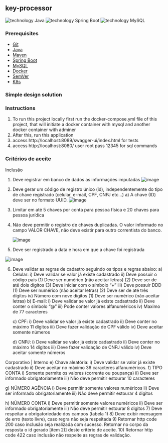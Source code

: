 ## key-processor

![technology Java](https://img.shields.io/badge/technology-java-blue.svg)
![technology Spring Boot](https://img.shields.io/badge/technology-spring-boot.svg)
![technology MySQL](https://img.shields.io/badge/technology-mysql.svg)

[//]: # (![technology MongoDB]&#40;https://img.shields.io/badge/technology-mongo-db.svg&#41;)

### Prerequisites

* [Git](https://git-scm.com/)
* [Java](https://www.java.com/)
* [Maven](https://maven.apache.org/)
* [Spring Boot](https://spring.io/projects/spring-boot) 
* [MySQL](https://www.mysql.com/)
* [Docker](https://www.docker.com/products/docker-desktop)
* [SemVer](http://semver.org/)
* [K8s](https://kubernetes.io/)

### Simple design solution

### Instructions
1. To run this project locally first run the docker-compose.yml file of this project, that will initiate a docker container with mysql and another docker container with adminer
2. After this, run this application
3. access http://localhost:8089/swagger-ui/index.html for tests
4. access http://localhost:8080/ user root pass 12345 for sql commands


### Critérios de aceite

Inclusão
1. Deve registrar em banco de dados as informações imputadas
![image](https://user-images.githubusercontent.com/40812575/196010229-057fd6e2-fd48-42d3-9923-5500b0c4e3a6.png)

2) Deve gerar um código de registro único (id), independentemente do tipo de chave
   registrado (celular, e-mail, CPF, CNPJ etc...)
   a) A chave (ID) deve ser no formato UUID.
   ![image](https://user-images.githubusercontent.com/40812575/196010438-75a2fd3e-b559-4a61-9a52-10a4fafc9b9b.png)
   
3) Limitar em até 5 chaves por conta para pessoa física e 20 chaves para pessoa jurídica

4) Não deve permitir o registro de chaves duplicadas. O valor informado no campo VALOR
   CHAVE, não deve existir para outro correntista do banco.
   
   ![image](https://user-images.githubusercontent.com/40812575/196010358-27d9ee34-6293-4594-935f-1f4d35016a55.png)

   
5) Deve ser registrado a data e hora em que a chave foi registrada

![image](https://user-images.githubusercontent.com/40812575/196010400-8ff6870a-0140-4556-862a-417ce5008e3a.png)


6) Deve validar as regras de cadastro seguindo os tipos e regras abaixo:
   a) Celular:
   i) Deve validar se valor já existe cadastrado
   ii) Deve possuir o código pais
   (1) Deve ser numérico (não aceitar letras)
   (2) Deve ser de até dois dígitos
   (3) Deve iniciar com o símbolo “+”
   iii) Deve possuir DDD
   (1) Deve ser numérico (não aceitar letras)
   (2) Deve ser de até três dígitos
   iv) Número com nove dígitos
   (1) Deve ser numérico (não aceitar letras)
   b) E-mail:
   i) Deve validar se valor já existe cadastrado
   ii) Deve conter o símbolo “@”
   iii) Pode conter valores alfanuméricos
   iv) Maximo de 77 caracteres
   
   
   
   c) CPF:
   i) Deve validar se valor já existe cadastrado
   ii) Deve conter no máximo 11 dígitos
   iii) Deve fazer validação de CPF válido
   iv) Deve aceitar somente números
   
   
   
   d) CNPJ:
   i) Deve validar se valor já existe cadastrado
   ii) Deve conter no máximo 14 dígitos
   iii) Deve fazer validação de CNPJ válido
   iv) Deve aceitar somente números

Corporativo | Interno
e) Chave aleatória:
i) Deve validar se valor já existe cadastrado
ii) Deve aceitar no máximo 36 caracteres alfanuméricos.
f) TIPO CONTA
i) Somente permite os valores (corrente ou poupança)
ii) Deve ser informado obrigatoriamente
iii) Não deve permitir estourar 10 caracteres

g) NÚMERO AGÊNCIA
i) Deve permitir somente valores numéricos
ii) Deve ser informado obrigatoriamente
iii) Não deve permitir estourar 4 digitos

h) NÚMERO CONTA
i) Deve permitir somente valores numéricos
ii) Deve ser informado obrigatoriamente
iii) Não deve permitir estourar 8 digitos
7) Deve respeitar a obrigatoriedade dos campos (tabela 1)
8) Deve exibir mensagem de erro (texto livre), caso regra não seja respeitada
9) Retornar http code 200 caso inclusão seja realizada com sucesso. Retornar no corpo da
   resposta o id gerado [item 2)] deste critério de aceite.
10) Retornar http code 422 caso inclusão não respeite as regras de validação.

